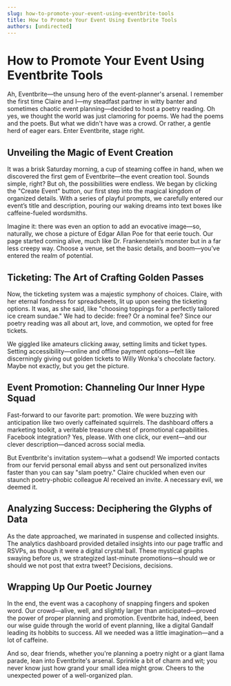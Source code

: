 ```yaml
---
slug: how-to-promote-your-event-using-eventbrite-tools
title: How to Promote Your Event Using Eventbrite Tools
authors: [undirected]
---
```


# How to Promote Your Event Using Eventbrite Tools

Ah, Eventbrite—the unsung hero of the event-planner's arsenal. I remember the first time Claire and I—my steadfast partner in witty banter and sometimes chaotic event planning—decided to host a poetry reading. Oh yes, we thought the world was just clamoring for poems. We had the poems and the poets. But what we didn't have was a crowd. Or rather, a gentle herd of eager ears. Enter Eventbrite, stage right.

## Unveiling the Magic of Event Creation

It was a brisk Saturday morning, a cup of steaming coffee in hand, when we discovered the first gem of Eventbrite—the event creation tool. Sounds simple, right? But oh, the possibilities were endless. We began by clicking the "Create Event" button, our first step into the magical kingdom of organized details. With a series of playful prompts, we carefully entered our event’s title and description, pouring our waking dreams into text boxes like caffeine-fueled wordsmiths.

Imagine it: there was even an option to add an evocative image—so, naturally, we chose a picture of Edgar Allan Poe for that eerie touch. Our page started coming alive, much like Dr. Frankenstein’s monster but in a far less creepy way. Choose a venue, set the basic details, and boom—you’ve entered the realm of potential.

## Ticketing: The Art of Crafting Golden Passes

Now, the ticketing system was a majestic symphony of choices. Claire, with her eternal fondness for spreadsheets, lit up upon seeing the ticketing options. It was, as she said, like "choosing toppings for a perfectly tailored ice cream sundae." We had to decide: free? Or a nominal fee? Since our poetry reading was all about art, love, and commotion, we opted for free tickets.

We giggled like amateurs clicking away, setting limits and ticket types. Setting accessibility—online and offline payment options—felt like discerningly giving out golden tickets to Willy Wonka's chocolate factory. Maybe not exactly, but you get the picture.

## Event Promotion: Channeling Our Inner Hype Squad

Fast-forward to our favorite part: promotion. We were buzzing with anticipation like two overly caffeinated squirrels. The dashboard offers a marketing toolkit, a veritable treasure chest of promotional capabilities. Facebook integration? Yes, please. With one click, our event—and our clever description—danced across social media. 

But Eventbrite's invitation system—what a godsend! We imported contacts from our fervid personal email abyss and sent out personalized invites faster than you can say "slam poetry." Claire chuckled when even our staunch poetry-phobic colleague Al received an invite. A necessary evil, we deemed it.

## Analyzing Success: Deciphering the Glyphs of Data

As the date approached, we marinated in suspense and collected insights. The analytics dashboard provided detailed insights into our page traffic and RSVPs, as though it were a digital crystal ball. These mystical graphs swaying before us, we strategized last-minute promotions—should we or should we not post that extra tweet? Decisions, decisions.

## Wrapping Up Our Poetic Journey

In the end, the event was a cacophony of snapping fingers and spoken word. Our crowd—alive, well, and slightly larger than anticipated—proved the power of proper planning and promotion. Eventbrite had, indeed, been our wise guide through the world of event planning, like a digital Gandalf leading its hobbits to success. All we needed was a little imagination—and a lot of caffeine.

And so, dear friends, whether you're planning a poetry night or a giant llama parade, lean into Eventbrite's arsenal. Sprinkle a bit of charm and wit; you never know just how grand your small idea might grow. Cheers to the unexpected power of a well-organized plan.